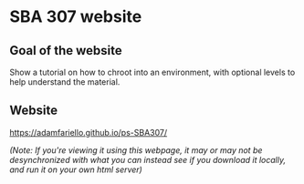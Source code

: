 # SBA 307 website
## Goal of the website
Show a tutorial on how to chroot into an environment, with optional levels to help understand the material.

## Website
https://adamfariello.github.io/ps-SBA307/

<i>(Note: If you're viewing it using this webpage, it may or may not be desynchronized with what you can instead see if you download it locally, and run it on your own html server)</i>
